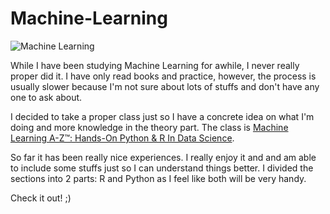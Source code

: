 # Machine-Learning
![Machine Learning](https://www.cbronline.com/wp-content/uploads/2017/05/Machine-learning-in-cyber-security-770x476.jpg)
   
   While I have been studying Machine Learning for awhile, I never really proper did it. I have only read books and practice, however, the process is usually slower because I'm not sure about lots of stuffs and don't have any one to ask about. 

  I decided to take a proper class just so I have a concrete idea on what I'm doing and more knowledge in the theory part. The class is [Machine Learning A-Z™: Hands-On Python & R In Data Science](https://www.udemy.com/machinelearning/learn/v4/). 

   So far it has been really nice experiences. I really enjoy it and and am able to include some stuffs just so I can understand things better. I divided the sections into 2 parts: R and Python as I feel like both will be very handy. 

   Check it out! ;)
